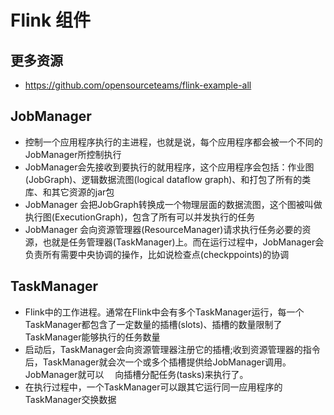 # Flink 组件

## 更多资源
- https://github.com/opensourceteams/flink-example-all

## JobManager
- 控制一个应用程序执行的主进程，也就是说，每个应用程序都会被一个不同的JobManager所控制执行
- JobManager会先接收到要执行的就用程序，这个应用程序会包括：作业图(JobGraph)、逻辑数据流图(logical dataflow graph)、和打包了所有的类库、和其它资源的jar包
- JobManager 会把JobGraph转换成一个物理层面的数据流图，这个图被叫做执行图(ExecutionGraph)，包含了所有可以并发执行的任务
- JobManager 会向资源管理器(ResourceManager)请求执行任务必要的资源，也就是任务管理器(TaskManager)上。而在运行过程中，JobManager会负责所有需要中央协调的操作，比如说检查点(checkppoints)的协调

## TaskManager
- Flink中的工作进程。通常在Flink中会有多个TaskManager运行，每一个TaskManager都包含了一定数量的插槽(slots)、插槽的数量限制了TaskManager能够执行的任务数量
- 启动后，TaskManager会向资源管理器注册它的插槽;收到资源管理器的指令后，TaskManager就会次一个或多个插槽提供给JobManager调用。JobManager就可以
　向插槽分配任务(tasks)来执行了。
- 在执行过程中，一个TaskManager可以跟其它运行同一应用程序的TaskManager交换数据
